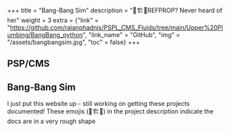 +++
title = "Bang-Bang Sim"
description = "🚧🏗️🚧REFPROP? Never heard of her"
weight = 3
extra = {"link" = "https://github.com/rajanphadnis/PSPL_CMS_Fluids/tree/main/Upper%20Plumbing/BangBang_python", "link_name" = "GitHub", "img" = "/assets/bangbangsim.jpg", "toc" = false}
+++

## PSP/CMS

## Bang-Bang Sim

I just put this website up - still working on getting these projects documented! These emojis (🚧🏗️🚧) in the project description indicate the docs are in a very rough shape
